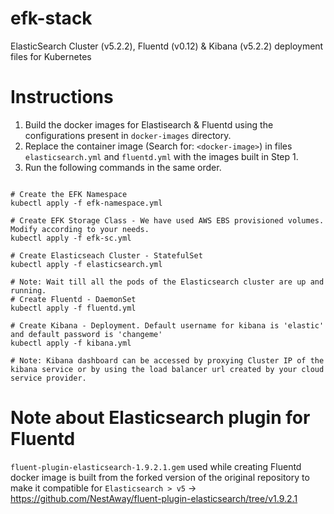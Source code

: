 # efk-stack
ElasticSearch Cluster (v5.2.2), Fluentd (v0.12) &amp; Kibana (v5.2.2) deployment files for Kubernetes

# Instructions
1. Build the docker images for Elastisearch & Fluentd using the configurations present in `docker-images` directory.
2. Replace the container image (Search for: `<docker-image>`) in files `elasticsearch.yml` and `fluentd.yml` with the images built in Step 1.
3. Run the following commands in the same order.

```

# Create the EFK Namespace
kubectl apply -f efk-namespace.yml

# Create EFK Storage Class - We have used AWS EBS provisioned volumes. Modify according to your needs.
kubectl apply -f efk-sc.yml

# Create Elasticseach Cluster - StatefulSet
kubectl apply -f elasticsearch.yml

# Note: Wait till all the pods of the Elasticsearch cluster are up and running.
# Create Fluentd - DaemonSet
kubectl apply -f fluentd.yml

# Create Kibana - Deployment. Default username for kibana is 'elastic' and default password is 'changeme'
kubectl apply -f kibana.yml

# Note: Kibana dashboard can be accessed by proxying Cluster IP of the kibana service or by using the load balancer url created by your cloud service provider.

```
# Note about Elasticsearch plugin for Fluentd

`fluent-plugin-elasticsearch-1.9.2.1.gem` used while creating Fluentd docker image is built from the forked version of the original repository to make it compatible for `Elasticsearch > v5` -> https://github.com/NestAway/fluent-plugin-elasticsearch/tree/v1.9.2.1
